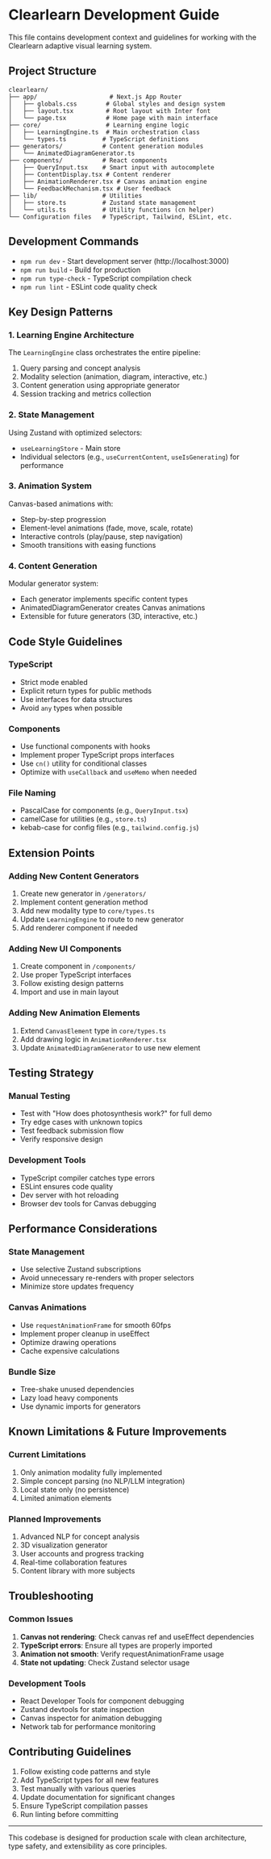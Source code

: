 # Clearlearn Development Guide

This file contains development context and guidelines for working with the Clearlearn adaptive visual learning system.

## Project Structure

```
clearlearn/
├── app/                    # Next.js App Router
│   ├── globals.css        # Global styles and design system
│   ├── layout.tsx         # Root layout with Inter font
│   └── page.tsx           # Home page with main interface
├── core/                  # Learning engine logic
│   ├── LearningEngine.ts  # Main orchestration class
│   └── types.ts          # TypeScript definitions
├── generators/           # Content generation modules
│   └── AnimatedDiagramGenerator.ts
├── components/           # React components
│   ├── QueryInput.tsx    # Smart input with autocomplete
│   ├── ContentDisplay.tsx # Content renderer
│   ├── AnimationRenderer.tsx # Canvas animation engine
│   └── FeedbackMechanism.tsx # User feedback
├── lib/                  # Utilities
│   ├── store.ts          # Zustand state management
│   └── utils.ts          # Utility functions (cn helper)
└── Configuration files   # TypeScript, Tailwind, ESLint, etc.
```

## Development Commands

- `npm run dev` - Start development server (http://localhost:3000)
- `npm run build` - Build for production
- `npm run type-check` - TypeScript compilation check
- `npm run lint` - ESLint code quality check

## Key Design Patterns

### 1. Learning Engine Architecture
The `LearningEngine` class orchestrates the entire pipeline:
1. Query parsing and concept analysis
2. Modality selection (animation, diagram, interactive, etc.)
3. Content generation using appropriate generator
4. Session tracking and metrics collection

### 2. State Management
Using Zustand with optimized selectors:
- `useLearningStore` - Main store
- Individual selectors (e.g., `useCurrentContent`, `useIsGenerating`) for performance

### 3. Animation System
Canvas-based animations with:
- Step-by-step progression
- Element-level animations (fade, move, scale, rotate)
- Interactive controls (play/pause, step navigation)
- Smooth transitions with easing functions

### 4. Content Generation
Modular generator system:
- Each generator implements specific content types
- AnimatedDiagramGenerator creates Canvas animations
- Extensible for future generators (3D, interactive, etc.)

## Code Style Guidelines

### TypeScript
- Strict mode enabled
- Explicit return types for public methods
- Use interfaces for data structures
- Avoid `any` types when possible

### Components
- Use functional components with hooks
- Implement proper TypeScript props interfaces
- Use `cn()` utility for conditional classes
- Optimize with `useCallback` and `useMemo` when needed

### File Naming
- PascalCase for components (e.g., `QueryInput.tsx`)
- camelCase for utilities (e.g., `store.ts`)
- kebab-case for config files (e.g., `tailwind.config.js`)

## Extension Points

### Adding New Content Generators
1. Create new generator in `/generators/`
2. Implement content generation method
3. Add new modality type to `core/types.ts`
4. Update `LearningEngine` to route to new generator
5. Add renderer component if needed

### Adding New UI Components
1. Create component in `/components/`
2. Use proper TypeScript interfaces
3. Follow existing design patterns
4. Import and use in main layout

### Adding New Animation Elements
1. Extend `CanvasElement` type in `core/types.ts`
2. Add drawing logic in `AnimationRenderer.tsx`
3. Update `AnimatedDiagramGenerator` to use new element

## Testing Strategy

### Manual Testing
- Test with "How does photosynthesis work?" for full demo
- Try edge cases with unknown topics
- Test feedback submission flow
- Verify responsive design

### Development Tools
- TypeScript compiler catches type errors
- ESLint ensures code quality
- Dev server with hot reloading
- Browser dev tools for Canvas debugging

## Performance Considerations

### State Management
- Use selective Zustand subscriptions
- Avoid unnecessary re-renders with proper selectors
- Minimize store updates frequency

### Canvas Animations
- Use `requestAnimationFrame` for smooth 60fps
- Implement proper cleanup in useEffect
- Optimize drawing operations
- Cache expensive calculations

### Bundle Size
- Tree-shake unused dependencies
- Lazy load heavy components
- Use dynamic imports for generators

## Known Limitations & Future Improvements

### Current Limitations
1. Only animation modality fully implemented
2. Simple concept parsing (no NLP/LLM integration)
3. Local state only (no persistence)
4. Limited animation elements

### Planned Improvements
1. Advanced NLP for concept analysis
2. 3D visualization generator
3. User accounts and progress tracking
4. Real-time collaboration features
5. Content library with more subjects

## Troubleshooting

### Common Issues
1. **Canvas not rendering**: Check canvas ref and useEffect dependencies
2. **TypeScript errors**: Ensure all types are properly imported
3. **Animation not smooth**: Verify requestAnimationFrame usage
4. **State not updating**: Check Zustand selector usage

### Development Tools
- React Developer Tools for component debugging
- Zustand devtools for state inspection
- Canvas inspector for animation debugging
- Network tab for performance monitoring

## Contributing Guidelines

1. Follow existing code patterns and style
2. Add TypeScript types for all new features
3. Test manually with various queries
4. Update documentation for significant changes
5. Ensure TypeScript compilation passes
6. Run linting before committing

---

This codebase is designed for production scale with clean architecture, type safety, and extensibility as core principles.